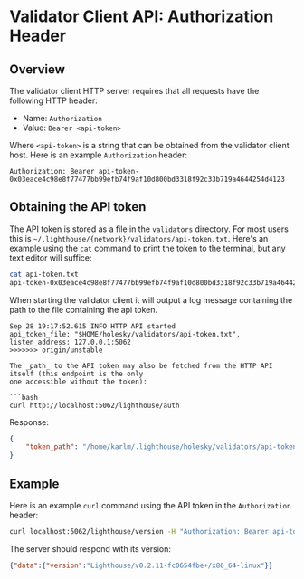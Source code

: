 # Validator Client API: Authorization Header

## Overview

The validator client HTTP server requires that all requests have the following
HTTP header:

- Name: `Authorization`
- Value: `Bearer <api-token>`

Where `<api-token>` is a string that can be obtained from the validator client
host. Here is an example `Authorization` header:

```text
Authorization: Bearer api-token-0x03eace4c98e8f77477bb99efb74f9af10d800bd3318f92c33b719a4644254d4123
```

## Obtaining the API token

The API token is stored as a file in the `validators` directory. For most users
this is `~/.lighthouse/{network}/validators/api-token.txt`. Here's an
example using the `cat` command to print the token to the terminal, but any
text editor will suffice:

```bash
cat api-token.txt
api-token-0x03eace4c98e8f77477bb99efb74f9af10d800bd3318f92c33b719a4644254d4123
```

When starting the validator client it will output a log message containing the path
to the file containing the api token.

```text
Sep 28 19:17:52.615 INFO HTTP API started                        api_token_file: "$HOME/holesky/validators/api-token.txt", listen_address: 127.0.0.1:5062
>>>>>>> origin/unstable

The _path_ to the API token may also be fetched from the HTTP API itself (this endpoint is the only
one accessible without the token):

```bash
curl http://localhost:5062/lighthouse/auth
```

Response:

```json
{
    "token_path": "/home/karlm/.lighthouse/holesky/validators/api-token.txt"
}
```

## Example

Here is an example `curl` command using the API token in the `Authorization` header:

```bash
curl localhost:5062/lighthouse/version -H "Authorization: Bearer api-token-0x03eace4c98e8f77477bb99efb74f9af10d800bd3318f92c33b719a4644254d4123"
```

The server should respond with its version:

```json
{"data":{"version":"Lighthouse/v0.2.11-fc0654fbe+/x86_64-linux"}}
```
